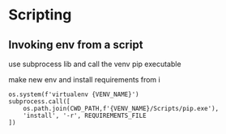 # Scripting

## Invoking env from a script
use subprocess lib and call the venv pip executable

make new env and install requirements from i
```
os.system(f'virtualenv {VENV_NAME}')
subprocess.call([
    os.path.join(CWD_PATH,f'{VENV_NAME}/Scripts/pip.exe'),
    'install', '-r', REQUIREMENTS_FILE
])
```